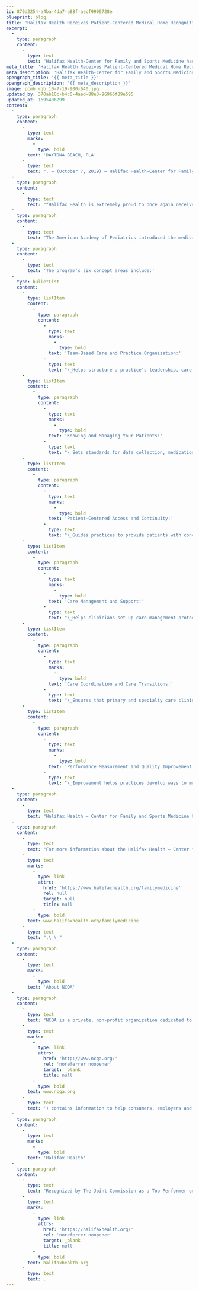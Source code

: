 ```yaml
---
id: 870d2254-a4ba-4da7-a88f-aecf9909728e
blueprint: blog
title: 'Halifax Health Receives Patient-Centered Medical Home Recognition'
excerpt:
  -
    type: paragraph
    content:
      -
        type: text
        text: "Halifax Health-Center for Family and Sports Medicine has been awarded recognition by the National Committee for Quality Assurance (NCQA) Patient-Centered Medical Home Program.\_ This re-certification is evidence of Halifax Health’s commitment to continuous quality improvement and patient-centered approach to care."
meta_title: 'Halifax Health Receives Patient-Centered Medical Home Recognition'
meta_description: 'Halifax Health-Center for Family and Sports Medicine has been awarded recognition by the National Committee for Quality Assurance (NCQA) Patient-Centered Medical Home Program.'
opengraph_title: '{{ meta_title }}'
opengraph_description: '{{ meta_description }}'
image: pcmh_rgb_10-7-19-900x640.jpg
updated_by: 370ab10c-b4c0-4aad-88e3-96966f89e595
updated_at: 1695406299
content:
  -
    type: paragraph
    content:
      -
        type: text
        marks:
          -
            type: bold
        text: 'DAYTONA BEACH, FLA'
      -
        type: text
        text: ". – (October 7, 2019) – Halifax Health-Center for Family and Sports Medicine has been awarded recognition by the National Committee for Quality Assurance (NCQA) Patient-Centered Medical Home Program.\_ This re-certification is evidence of Halifax Health’s commitment to continuous quality improvement and patient-centered approach to care."
  -
    type: paragraph
    content:
      -
        type: text
        text: "“Halifax Health is extremely proud to once again receive this recognition.\_ We are especially proud of our family and sports medicine team’s unwavering commitment to providing the highest quality of care to all of our patients,” says Carrie Vey, M.D., program director for the Family Medicine Residency Program at Halifax Health."
  -
    type: paragraph
    content:
      -
        type: text
        text: "The American Academy of Pediatrics introduced the medical home concept in 1967.\_ Leading primary care-oriented medical professional societies released the Joint Principles of the Patient-Centered Medical Home (PCMH) in 2007.\_ NCQA released its PCMH Recognition program – the first evaluation program in the country based on the PCMH model – in 2008.\_ Today, NCQA’s PCMH Recognition program has evolved to feature a set of six concepts that make up a medical home.\_"
  -
    type: paragraph
    content:
      -
        type: text
        text: 'The program’s six concept areas include:'
  -
    type: bulletList
    content:
      -
        type: listItem
        content:
          -
            type: paragraph
            content:
              -
                type: text
                marks:
                  -
                    type: bold
                text: 'Team-Based Care and Practice Organization:'
              -
                type: text
                text: "\_Helps structure a practice’s leadership, care team responsibilities and how the practice partners with patients, families and caregivers."
      -
        type: listItem
        content:
          -
            type: paragraph
            content:
              -
                type: text
                marks:
                  -
                    type: bold
                text: 'Knowing and Managing Your Patients:'
              -
                type: text
                text: "\_Sets standards for data collection, medication reconciliation, evidence-based clinical decision support and other activities."
      -
        type: listItem
        content:
          -
            type: paragraph
            content:
              -
                type: text
                marks:
                  -
                    type: bold
                text: 'Patient-Centered Access and Continuity:'
              -
                type: text
                text: "\_Guides practices to provide patients with convenient access to clinical advice and helps ensure continuity of care."
      -
        type: listItem
        content:
          -
            type: paragraph
            content:
              -
                type: text
                marks:
                  -
                    type: bold
                text: 'Care Management and Support:'
              -
                type: text
                text: "\_Helps clinicians set up care management protocols to identify patients who need more closely-managed care."
      -
        type: listItem
        content:
          -
            type: paragraph
            content:
              -
                type: text
                marks:
                  -
                    type: bold
                text: 'Care Coordination and Care Transitions:'
              -
                type: text
                text: "\_Ensures that primary and specialty care clinicians are effectively sharing information and managing patient referrals to minimize cost, confusion and inappropriate care."
      -
        type: listItem
        content:
          -
            type: paragraph
            content:
              -
                type: text
                marks:
                  -
                    type: bold
                text: 'Performance Measurement and Quality Improvement:'
              -
                type: text
                text: "\_Improvement helps practices develop ways to measure performance, set goals and develop activities that will improve performance."
  -
    type: paragraph
    content:
      -
        type: text
        text: "Halifax Health – Center for Family and Sports Medicine has provided quality primary care to adults and children for more than 35 years.\_ The practice includes eight board-certified family medicine physicians, one board-certified pediatrician, a Ph.D.-level psychologist and 24 family medicine resident physicians.\_ Sports medicine services are provided by four board-certified sports medicine physicians and a sports medicine fellow."
  -
    type: paragraph
    content:
      -
        type: text
        text: "For more information about the Halifax Health – Center for Family and Sports Medicine, call 386.425.4165 or visit\_"
      -
        type: text
        marks:
          -
            type: link
            attrs:
              href: 'https://www.halifaxhealth.org/familymedicine'
              rel: null
              target: null
              title: null
          -
            type: bold
        text: www.halifaxhealth.org/familymedicine
      -
        type: text
        text: ".\_\_"
  -
    type: paragraph
    content:
      -
        type: text
        marks:
          -
            type: bold
        text: 'About NCQA'
  -
    type: paragraph
    content:
      -
        type: text
        text: "NCQA is a private, non-profit organization dedicated to improving healthcare quality.\_ NCQA accredits and certifies a wide range of healthcare organizations.\_ It also recognizes clinicians and practices in key areas of performance.\_ NCQA’s website ("
      -
        type: text
        marks:
          -
            type: link
            attrs:
              href: 'http://www.ncqa.org/'
              rel: 'noreferrer noopener'
              target: _blank
              title: null
          -
            type: bold
        text: www.ncqa.org
      -
        type: text
        text: ') contains information to help consumers, employers and others make more informed healthcare choices.'
  -
    type: paragraph
    content:
      -
        type: text
        marks:
          -
            type: bold
        text: 'Halifax Health'
  -
    type: paragraph
    content:
      -
        type: text
        text: "Recognized by The Joint Commission as a Top Performer on Key Quality Measures, Halifax Health serves Volusia and Flagler counties, providing a continuum of healthcare services through a network of organizations including a tertiary hospital, community hospital, freestanding emergency department, an urgent care, psychiatric services, a cancer treatment center with five outreach locations, the area’s largest hospice, a center for inpatient rehabilitation, outpatient rehabilitation clinics, primary care walk-in clinics, a walk-in clinic specializing in women’s health, a pediatric care community clinic, three children’s medical practices, a home healthcare agency, and an exclusive provider organization.\_ Halifax Health offers the area’s only Level II Trauma Center, Comprehensive Stroke Center, Pediatric Intensive Care Unit, Pediatric Emergency Department, Child and Adolescent Behavioral Services, complete Neurosurgical Services, OB Emergency Department and Level III Neonatal Intensive Care Unit that cares for babies born earlier than 28 weeks.\_ For more information, visit\_"
      -
        type: text
        marks:
          -
            type: link
            attrs:
              href: 'https://halifaxhealth.org/'
              rel: 'noreferrer noopener'
              target: _blank
              title: null
          -
            type: bold
        text: halifaxhealth.org
      -
        type: text
        text: .
---
```

